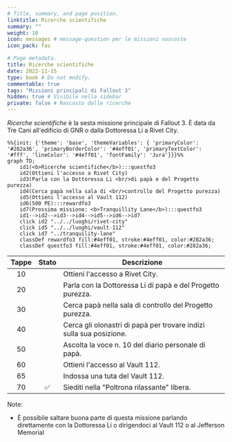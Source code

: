 ```yaml
---
# Title, summary, and page position.
linktitle: Ricerche scientifiche
summary: ""
weight: 10
icon: messages # message-question per le missioni nascoste
icon_pack: fas

# Page metadata.
title: Ricerche scientifiche
date: 2022-11-15
type: book # Do not modify.
commentable: true
tags: "Missioni principali di Fallout 3"
hidden: true # Visibile nella sidebar
private: false # Nascosto dalle ricerche
---
```


*Ricerche scientifiche* è la sesta missione principale di Fallout 3. È data da Tre Cani all'edificio di GNR o dalla Dottoressa Li a Rivet City.


```mermaid
%%{init: {'theme': 'base', 'themeVariables': { 'primaryColor': '#282a36', 'primaryBorderColor': '#4eff01', 'primaryTextColor': '#fff', 'lineColor': '#4eff01', 'fontFamily': 'Jura'}}}%%
graph TD;
    id1(<b>Ricerche scientifiche</b>):::questfo3
    id2(Ottieni l'accesso a Rivet City)
    id3(Parla con la Dottoressa Li <br/>di papà e del Progetto purezza)
    id4(Cerca papà nella sala di <br/>controllo del Progetto purezza)
    id5(Ottieni l'accesso al Vault 112)  
    id6(500 PE):::rewardfo3
    id7(Prossima missione: <b>Tranquillity Lane</b>):::questfo3
    id1-->id2-->id3-->id4-->id5-->id6-->id7
    click id2 "../../luoghi/rivet-city"
    click id5 "../../luoghi/vault-112"
    click id7 "../tranquility-lane"
    classDef rewardfo3 fill:#4eff01, stroke:#4eff01, color:#282a36;
    classDef questfo3 fill:#4eff01, stroke:#4eff01, color:#282a36;
```

| Tappe |       Stato        | Descrizione                                                         |
| :---: | :----------------: | ------------------------------------------------------------------- |
|  10     |                    | Ottieni l'accesso a Rivet City.                                     |
|  20     |                    | Parla con la Dottoressa Li di papà e del Progetto purezza.          |
|  30     |                    | Cerca papà nella sala di controllo del Progetto purezza.            |
| 40      |                    | Cerca gli olonastri di papà per trovare indizi sulla sua posizione. |
|  50     |                    | Ascolta la voce n. 10 del diario personale di papà.                 |
|  60     |                    | Ottieni l'accesso al Vault 112.                                     |
| 65      |                    | Indossa una tuta del Vault 112.                                     |
| 70      | :white_check_mark: | Siediti nella "Poltrona rilassante" libera.                         |

Note:
- È possibile saltare buona parte di questa missione parlando direttamente con la Dottoressa Li o dirigendoci al Vault 112 o al Jefferson Memorial